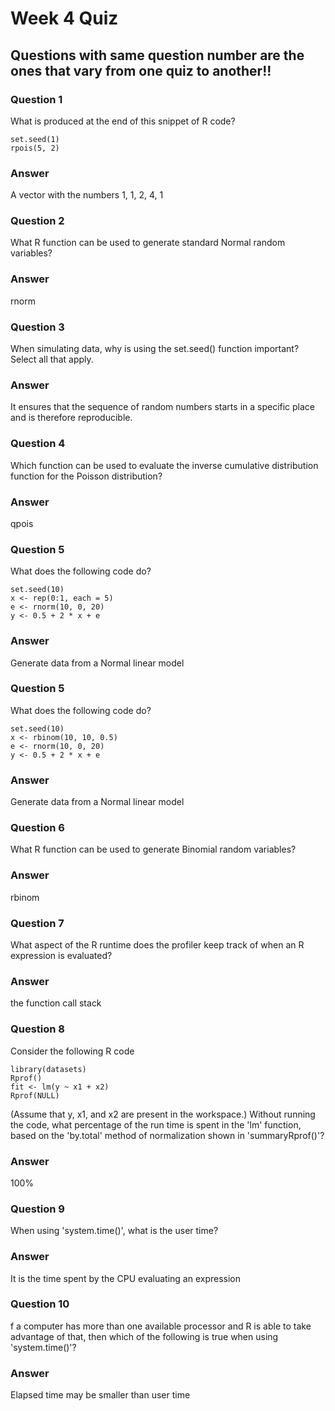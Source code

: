 # Week 4 Quiz
## Questions with same question number are the ones that vary from one quiz to another!!

### Question 1
What is produced at the end of this snippet of R code?
```
set.seed(1)
rpois(5, 2)
```
### Answer
A vector with the numbers 1, 1, 2, 4, 1

### Question 2
What R function can be used to generate standard Normal random variables?
### Answer
rnorm

### Question 3
When simulating data, why is using the set.seed() function important? Select all that apply.
### Answer
It ensures that the sequence of random numbers starts in a specific place and is therefore reproducible.

### Question 4
Which function can be used to evaluate the inverse cumulative distribution function for the Poisson distribution?
### Answer
qpois

### Question 5
What does the following code do?
```
set.seed(10)
x <- rep(0:1, each = 5)
e <- rnorm(10, 0, 20)
y <- 0.5 + 2 * x + e
```
### Answer
Generate data from a Normal linear model

### Question 5
What does the following code do?
```
set.seed(10)
x <- rbinom(10, 10, 0.5)
e <- rnorm(10, 0, 20)
y <- 0.5 + 2 * x + e
```
### Answer
Generate data from a Normal linear model

### Question 6
What R function can be used to generate Binomial random variables?
### Answer
rbinom

### Question 7
What aspect of the R runtime does the profiler keep track of when an R expression is evaluated?
### Answer
the function call stack

### Question 8
Consider the following R code
```
library(datasets)
Rprof()
fit <- lm(y ~ x1 + x2)
Rprof(NULL)
```
(Assume that y, x1, and x2 are present in the workspace.) Without running the code, what percentage of the run time is spent in the 'lm' function, based on the 'by.total' method of normalization shown in 'summaryRprof()'?
### Answer
100%
### Question 9
When using 'system.time()', what is the user time?
### Answer
It is the time spent by the CPU evaluating an expression

### Question 10
f a computer has more than one available processor and R is able to take advantage of that, then which of the following is true when using 'system.time()'?
### Answer
Elapsed time may be smaller than user time